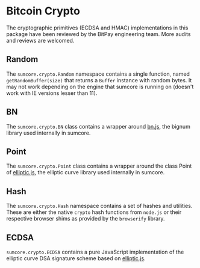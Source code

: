 # Bitcoin Crypto
The cryptographic primitives (ECDSA and HMAC) implementations in this package have been reviewed by the BitPay engineering team. More audits and reviews are welcomed.

## Random
The `sumcore.crypto.Random` namespace contains a single function, named `getRandomBuffer(size)` that returns a `Buffer` instance with random bytes. It may not work depending on the engine that sumcore is running on (doesn't work with IE versions lesser than 11).

## BN
The `sumcore.crypto.BN` class contains a wrapper around [bn.js](https://github.com/indutny/bn.js), the bignum library used internally in sumcore.

## Point
The `sumcore.crypto.Point` class contains a wrapper around the class Point of [elliptic.js](https://github.com/indutny/elliptic), the elliptic curve library used internally in sumcore.

## Hash
The `sumcore.crypto.Hash` namespace contains a set of hashes and utilities. These are either the native `crypto` hash functions from `node.js` or their respective browser shims as provided by the `browserify` library.

## ECDSA
`sumcore.crypto.ECDSA` contains a pure JavaScript implementation of the elliptic curve DSA signature scheme based on [elliptic.js](https://github.com/indutny/elliptic).
